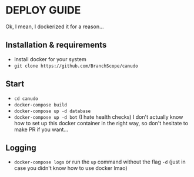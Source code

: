 # DEPLOY GUIDE
Ok, I mean, I dockerized it for a reason...

## Installation & requirements
- Install docker for your system
- `git clone https://github.com/BranchScope/canudo`

## Start
- `cd canudo`
- `docker-compose build`
- `docker-compose up -d database`
- `docker-compose up -d bot` (I hate health checks)
I don't actually know how to set up this docker container in the right way, so don't hesitate to make PR if you want...

## Logging
- `docker-compose logs` or run the `up` command without the flag `-d` (just in case you didn't know how to use docker lmao)